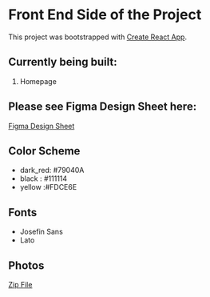 # Front End Side of the Project

This project was bootstrapped with [Create React App](https://github.com/facebook/create-react-app).

## Currently being built:

1. Homepage

## Please see Figma Design Sheet here:

[Figma Design Sheet](https://www.figma.com/file/vvbg8rGKQmjyJRg6HJj0Hp/Restaurant-Project-Code%2FDesign?type=design&node-id=0%3A1&mode=design&t=VEtdw8Nun2RSvk55-1)

## Color Scheme

- dark_red: #79040A
- black : #111114
- yellow :#FDCE6E

## Fonts

- Josefin Sans
- Lato

## Photos

[Zip File](https://cdn.discordapp.com/attachments/1196525023284953289/1204802813130051594/Restaurant_Homepage.zip?ex=65d60f0e&is=65c39a0e&hm=38519aad96b0cefff3665d353fcada9d32227d143416dbbb8c98910297601f28&)
